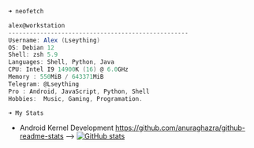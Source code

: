 ```zsh
➜ neofetch
```


```csharp
alex@workstation
---------------------------------------------------
Username: Alex (Lseything)
OS: Debian 12 
Shell: zsh 5.9
Languages: Shell, Python, Java
CPU: Intel I9 14900K (16) @ 6.0GHz
Memory : 550MiB / 643371MiB
Telegram: @Lseything
Pro : Android, JavaScript, Python, Shell
Hobbies:  Music, Gaming, Programation.

```
```zsh
➜ My Stats 
```
* Android Kernel Development  https://github.com/anuraghazra/github-readme-stats -->
[![GitHub stats](https://vercel-github-readme-stats-xi.vercel.app/api?username=Lseything&show_icons=true&disable_animations=true&hide_title=true&hide=contribs&theme=transparent&hide_border=true&text_color=e4e4e4&icon_color=ffffff&ring_color=ffffff&include_all_commits=true)](https://github.com/Lseything?tab=repositories)
